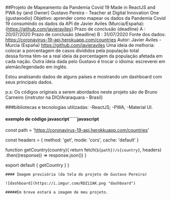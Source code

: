 ##Projeto de Mapeamento da Pandemia Covid 19
Made in ReactJS and PWA by (and Owner) Gustavo Pereira - Teacher at Digital Innovation One {gustavodio}
Objetivo: aprender como mapear os dados da Pandemia Covid 19 consumindo os dados da API de Javier Aviles (Murcia/España): {https://github.com/javieraviles}
Prazo de conclusão (deadline) A : 20/07/2020
Prazo de conclusão (deadline) B : 31/07/2020
Fonte dos dados: https://coronavirus-19-api.herokuapp.com/countries
Autor: Javier Aviles - Murcia (España) https://github.com/javieraviles
Uma ideia de melhoria: colocar a porcentagem de casos divididos pela população total\
dessa forma têm-se a real ideia da porcentagem da população afetada em cada nação.
Outra ideia dada pelo Gustavo é trocar o idioma: escreverei em alemão/legendado em inglês.

Estou analisando dados de alguns países  e mostrando um dashboard com seus principais dados.

p.s: Os códigos originais a serem abordados neste projeto são de Bruno Carneiro {instrutor na DIO/Araraquara - Brasil}

###bibliotecas e tecnologias utilizadas:
-ReactJS;
-PWA;
-Material UI.

#### exemplo de código javascript`````javascript
const path = 'https://coronavirus-19-api.herokkuapp.com/countries'

const headers = {
	method: 'get',
	mode:  'cors',
	cache: 'default'
}

function getCountry(country){
	return fetch(`${path})/s{country}`, headers)
	.then((response)) => response.json())
}

export default {
	getCountry
}
}
`````
#### Imagem provisória (da tela do projeto de Gustavo Pereira)

![dashboard](https://i.imgur.com/RDZiIAK.png "dashboard")

#####Em breve estará a imagem de meu projeto.
